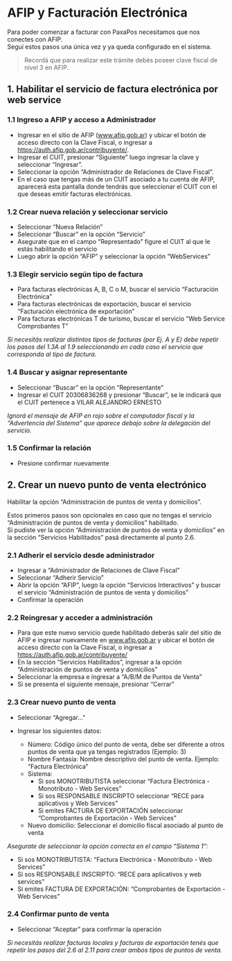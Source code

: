 # AFIP y Facturación Electrónica

Para poder comenzar a facturar con PaxaPos necesitamos que nos conectes con AFIP.  
Seguí estos pasos una única vez y ya queda configurado en el sistema.  
> Recordá que para realizar este trámite debés poseer clave fiscal de nivel 3 en AFIP.

## 1. Habilitar el servicio de factura electrónica por web service

### 1.1 Ingreso a AFIP y acceso a Administrador

- Ingresar en el sitio de AFIP (www.afip.gob.ar) y ubicar el botón de acceso directo con la Clave Fiscal, o ingresar a https://auth.afip.gob.ar/contribuyente/.
- Ingresar el CUIT, presionar “Siguiente” luego ingresar la clave y seleccionar “Ingresar”.
- Seleccionar la opción “Administrador de Relaciones de Clave Fiscal”.
- En el caso que tengas más de un CUIT asociado a tu cuenta de AFIP, aparecerá esta pantalla donde tendrás que seleccionar el CUIT con el que deseas emitir facturas electrónicas.

### 1.2 Crear nueva relación y seleccionar servicio

- Seleccionar “Nueva Relación”
- Seleccionar “Buscar” en la opción “Servicio”
- Asegurate que en el campo “Representado” figure el CUIT al que le estás habilitando el servicio
- Luego abrir la opción “AFIP” y seleccionar la opción “WebServices”

### 1.3 Elegir servicio según tipo de factura

- Para facturas electrónicas A, B, C o M, buscar el servicio “Facturación Electrónica”
- Para facturas electrónicas de exportación, buscar el servicio “Facturación electrónica de exportación”
- Para facturas electrónicas T de turismo, buscar el servicio “Web Service Comprobantes T”

*Si necesitás realizar distintos tipos de facturas (por Ej. A y E) debe repetir los pasos del 1.3A al 1.9 seleccionando en cada caso el servicio que corresponda al tipo de factura.*

### 1.4 Buscar y asignar representante

- Seleccionar “Buscar” en la opción “Representante”
- Ingresar el CUIT 20306836268 y presionar “Buscar”, se le indicará que el CUIT pertenece a VILAR ALEJANDRO ERNESTO

*Ignorá el mensaje de AFIP en rojo sobre el computador fiscal y la “Advertencia del Sistema” que aparece debajo sobre la delegación del servicio.*

### 1.5 Confirmar la relación

- Presione confirmar nuevamente

## 2. Crear un nuevo punto de venta electrónico

Habilitar la opción “Administración de puntos de venta y domicilios”.

Estos primeros pasos son opcionales en caso que no tengas el servicio “Administración de puntos de venta y domicilios” habilitado.  
Si pudiste ver la opción “Administración de puntos de venta y domicilios” en la sección “Servicios Habilitados” pasá directamente al punto 2.6.

### 2.1 Adherir el servicio desde administrador

- Ingresar a “Administrador de Relaciones de Clave Fiscal”
- Seleccionar “Adherir Servicio”
- Abrir la opción “AFIP”, luego la opción “Servicios Interactivos” y buscar el servicio “Administración de puntos de venta y domicilios”
- Confirmar la operación

### 2.2 Reingresar y acceder a administración

- Para que este nuevo servicio quede habilitado deberás salir del sitio de AFIP e ingresar nuevamente en www.afip.gob.ar y ubicar el botón de acceso directo con la Clave Fiscal, o ingresar a https://auth.afip.gob.ar/contribuyente/
- En la sección “Servicios Habilitados”, ingresar a la opción “Administración de puntos de venta y domicilios”
- Seleccionar la empresa e ingresar a “A/B/M de Puntos de Venta”
- Si se presenta el siguiente mensaje, presionar “Cerrar”

### 2.3 Crear nuevo punto de venta

- Seleccionar “Agregar…”
- Ingresar los siguientes datos:

  - Número: Código único del punto de venta, debe ser diferente a otros puntos de venta que ya tengas registrados (Ejemplo: 3)
  - Nombre Fantasía: Nombre descriptivo del punto de venta. Ejemplo: “Factura Electrónica”
  - Sistema:
    - Si sos MONOTRIBUTISTA seleccionar “Factura Electrónica - Monotributo - Web Services”
    - Si sos RESPONSABLE INSCRIPTO seleccionar “RECE para aplicativos y Web Services”
    - Si emites FACTURA DE EXPORTACIÓN seleccionar “Comprobantes de Exportación - Web Services”
  - Nuevo domicilio: Seleccionar el domicilio fiscal asociado al punto de venta

*Asegurate de seleccionar la opción correcta en el campo “Sistema 1”:*

- Si sos MONOTRIBUTISTA: “Factura Electrónica - Monotributo - Web Services”
- Si sos RESPONSABLE INSCRIPTO: “RECE para aplicativos y web services”
- Si emites FACTURA DE EXPORTACIÓN: “Comprobantes de Exportación - Web Services”

### 2.4 Confirmar punto de venta

- Seleccionar “Aceptar” para confirmar la operación

*Si necesitás realizar facturas locales y facturas de exportación tenés que repetir los pasos del 2.6 al 2.11 para crear ambos tipos de puntos de venta.*
